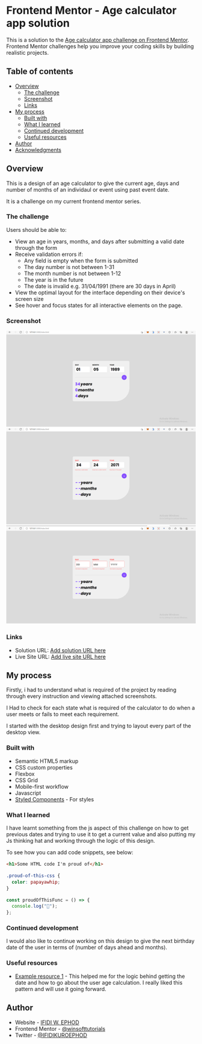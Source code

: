 # Frontend Mentor - Age calculator app solution

This is a solution to the [Age calculator app challenge on Frontend Mentor](https://www.frontendmentor.io/challenges/age-calculator-app-dF9DFFpj-Q). Frontend Mentor challenges help you improve your coding skills by building realistic projects.

## Table of contents

- [Overview](#overview)
  - [The challenge](#the-challenge)
  - [Screenshot](#screenshot)
  - [Links](#links)
- [My process](#my-process)
  - [Built with](#built-with)
  - [What I learned](#what-i-learned)
  - [Continued development](#continued-development)
  - [Useful resources](#useful-resources)
- [Author](#author)
- [Acknowledgments](#acknowledgments)

## Overview

This is a design of an age calculator to give the current age, days and number of months of an individaul or event using past event date.

It is a challenge on my current frontend mentor series.

### The challenge

Users should be able to:

- View an age in years, months, and days after submitting a valid date through the form
- Receive validation errors if:
  - Any field is empty when the form is submitted
  - The day number is not between 1-31
  - The month number is not between 1-12
  - The year is in the future
  - The date is invalid e.g. 31/04/1991 (there are 30 days in April)
- View the optimal layout for the interface depending on their device's screen size
- See hover and focus states for all interactive elements on the page.

### Screenshot

![](./assets/images/DESKTOP-VIEW-AGE%20CALCULATED.png)
![](./assets/images/ERROR%20MSG%20FOR%20INVALID%20FIELD.png)
![](./assets/images/ERROR%20STATE%20FOR%20EMPTY%20FIELD.png)

### Links

- Solution URL: [Add solution URL here](https://github.com/winsofttutorials/age-calculator-app-main.git)
- Live Site URL: [Add live site URL here](https://winsofttutorials.github.io/age-calculator-app-main/)

## My process

Firstly, i had to understand what is required of the project by reading through every instruction and viewing attached screenshots.

I Had to check for each state what is required of the calculator to do when a user meets or fails to meet each requirement.

I started with the desktop design first and trying to layout every part of the desktop view.

### Built with

- Semantic HTML5 markup
- CSS custom properties
- Flexbox
- CSS Grid
- Mobile-first workflow
- Javascript
  <!-- - [React](https://reactjs.org/) - JS library -->
  <!-- - [Next.js](https://nextjs.org/) - React framework -->
- [Styled Components](https://styled-components.com/) - For styles

### What I learned

I have learnt something from the js aspect of this challenge on how to get previous dates and trying to use it to get a current value and also putting my Js thinking hat and working through the logic of this design.

To see how you can add code snippets, see below:

```html
<h1>Some HTML code I'm proud of</h1>
```

```css
.proud-of-this-css {
  color: papayawhip;
}
```

```js
const proudOfThisFunc = () => {
  console.log("🎉");
};
```

### Continued development

I would also like to continue working on this design to give the next birthday date of the user in terms of (number of days ahead and months).

### Useful resources

- [Example resource 1](https://www.example.com) - This helped me for the logic behind getting the date and how to go about the user age calculation. I really liked this pattern and will use it going forward.

## Author

- Website - [IFIDI W. EPHOD](https://www.your-site.com)
- Frontend Mentor - [@winsofttutorials](https://www.frontendmentor.io/profile/winsofttutorials)
- Twitter - [@IFIDIKUROEPHOD](https://www.twitter.com/IFIDIKUROEPHOD)
